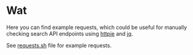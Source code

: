 # Wat

Here you can find example requests, which could be useful for manually checking
search API endpoints using [httpie](https://github.com/jakubroztocil/httpie) and
[jq](https://github.com/stedolan/jq).

See [requests.sh](./requests.sh) file for example requests.
